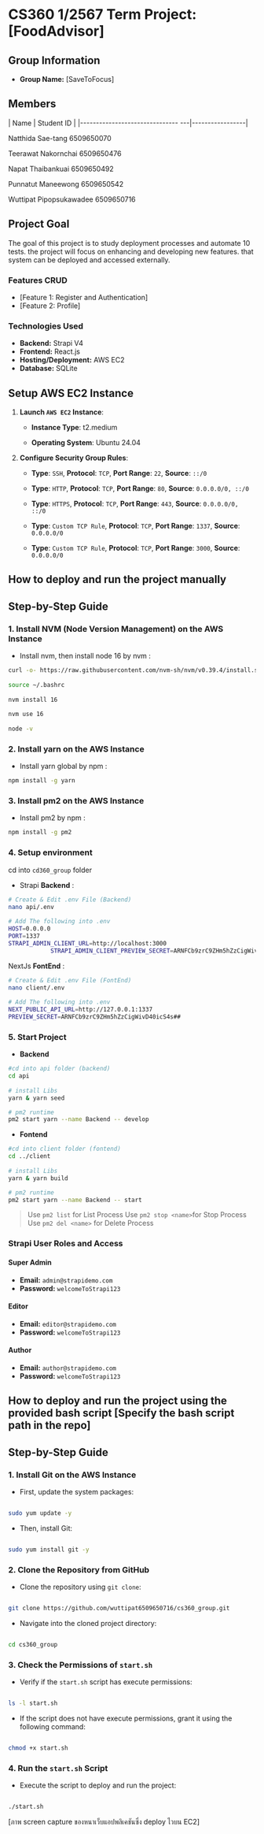 
# CS360 1/2567 Term Project: [FoodAdvisor]

## Group Information

  
- **Group Name:** [SaveToFocus]

  

## Members

| Name | Student ID | |------------------------------- ---|-----------------|

Natthida Sae-tang 6509650070

Teerawat Nakornchai 6509650476

Napat Thaibankuai 6509650492

Punnatut Maneewong 6509650542

Wuttipat Pipopsukawadee 6509650716

## Project Goal

The goal of this project is to study deployment processes and automate 10 tests. the project will focus on enhancing and developing new features. that system can be deployed and accessed externally.

### Features CRUD

- [Feature 1: Register and Authentication]  
- [Feature 2: Profile]  


### Technologies Used  
- **Backend:** Strapi V4  
- **Frontend:** React.js  
- **Hosting/Deployment:** AWS EC2  
- **Database:** SQLite

## Setup AWS EC2 Instance

  

1.  **Launch `AWS EC2` Instance**:

    -  **Instance Type**: t2.medium

    -  **Operating System**: Ubuntu 24.04

  

2.  **Configure Security Group Rules**:

    -  **Type**: `SSH`, **Protocol**: `TCP`, **Port Range**: `22`, **Source**: `::/0`

    -  **Type**: `HTTP`, **Protocol**: `TCP`, **Port Range**: `80`, **Source**: `0.0.0.0/0, ::/0`

    -  **Type**: `HTTPS`, **Protocol**: `TCP`, **Port Range**: `443`, **Source**: `0.0.0.0/0, ::/0`

    -  **Type**: `Custom TCP Rule`, **Protocol**: `TCP`, **Port Range**: `1337`, **Source**: `0.0.0.0/0`

    -  **Type**: `Custom TCP Rule`, **Protocol**: `TCP`, **Port Range**: `3000`, **Source**: `0.0.0.0/0`


## How to deploy and run the project manually

## Step-by-Step Guide

### 1. Install NVM (Node Version Management) on the AWS Instance
- Install nvm, then install node 16 by nvm :
```bash
curl -o- https://raw.githubusercontent.com/nvm-sh/nvm/v0.39.4/install.sh | bash 
		
source ~/.bashrc
		
nvm install 16
		
nvm use 16
		
node -v
```

### 2. Install yarn on the AWS Instance
- Install yarn global by npm :
```bash
npm install -g yarn
```

### 3. Install pm2 on the AWS Instance
- Install pm2 by npm : 
```bash
npm install -g pm2
```

### 4. Setup environment
cd into `cd360_group` folder 
*	Strapi **Backend** :
```bash
# Create & Edit .env File (Backend)
nano api/.env
			
# Add The following into .env
HOST=0.0.0.0 
PORT=1337 
STRAPI_ADMIN_CLIENT_URL=http://localhost:3000 	
			STRAPI_ADMIN_CLIENT_PREVIEW_SECRET=ARNFCb9zrC9ZHm5hZzCigWivD40icS4s
```

NextJs **FontEnd** :
```bash
# Create & Edit .env File (FontEnd)
nano client/.env
			
# Add The following into .env
NEXT_PUBLIC_API_URL=http://127.0.0.1:1337
PREVIEW_SECRET=ARNFCb9zrC9ZHm5hZzCigWivD40icS4s##
```

### 5. Start Project
- **Backend** 
```bash
#cd into api folder (backend)
cd api
			
# install Libs
yarn & yarn seed

# pm2 runtime
pm2 start yarn --name Backend -- develop
```
- **Fontend** 
```bash
#cd into client folder (fontend)
cd ../client
			
# install Libs
yarn & yarn build

# pm2 runtime
pm2 start yarn --name Backend -- start
```
> Use `pm2 list` for List Process
> Use `pm2 stop <name>`for Stop Process
> Use `pm2 del <name>` for Delete Process
 
### Strapi User Roles and Access
#### Super Admin
- **Email:** `admin@strapidemo.com`
- **Password:** `welcomeToStrapi123`

#### Editor
- **Email:** `editor@strapidemo.com`
- **Password:** `welcomeToStrapi123`

#### Author
- **Email:** `author@strapidemo.com`
- **Password:** `welcomeToStrapi123`

## How to deploy and run the project using the provided bash script [Specify the bash script path in the repo]

  
## Step-by-Step Guide

  

### 1. Install Git on the AWS Instance

- First, update the system packages:

```bash

sudo yum update -y

```

- Then, install Git:

```bash

sudo yum install git -y

```

  

### 2. Clone the Repository from GitHub

- Clone the repository using `git clone`:

```bash

git clone https://github.com/wuttipat6509650716/cs360_group.git

```

- Navigate into the cloned project directory:

```bash

cd cs360_group

```

  

### 3. Check the Permissions of `start.sh`

- Verify if the `start.sh` script has execute permissions:

```bash

ls -l start.sh

```

- If the script does not have execute permissions, grant it using the following command:

```bash

chmod +x start.sh

```

  

### 4. Run the `start.sh` Script

- Execute the script to deploy and run the project:

```bash

./start.sh

```



[ภาพ screen capture ของหนาเว็บแอปพลิเคชันซึ่ง deploy ไวบน EC2]
